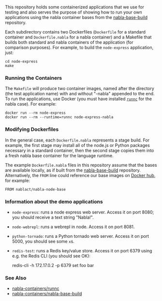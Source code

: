 This repository holds some containerized applications that we use for
testing and also serves the purpose of showing how to run your own
applications using the nabla container bases from the
[nabla-base-build](https://github.com/nabla-containers/nabla-base-build)
repository.

Each subdirectory contains two Dockerfiles (`Dockerfile` for a
standard container and `Dockerfile.nabla` for a nabla container) and a
Makefile that builds both standard and nabla containers of the
application (for comparison purposes).  For example, to build the
`node-express` application, just:

    cd node-express
    make

### Running the Containers

The `Makefile` will produce two container images, named after the
directory (the test application name) with and without "-nabla"
appended to the end.  To run the applications, use Docker (you must
have installed [`runnc`](https://github.com/nabla-containers/runnc)
for the nabla case).  For example:

    docker run --rm node-express
    docker run --rm --runtime=runnc node-express-nabla

### Modifying Dockerfiles

In the general case, each `Dockerfile.nabla` represents a stage build.
For example, the first stage may install all of the node.js or Python
packages necessary in a standard container, then the second stage
copies them into a fresh nabla base container for the language
runtime.

The example `Dockerfile.nabla` files in this repository assume that
the bases are available locally, as if built from the
[nabla-base-build](https://github.com/nabla-containers/nabla-base-build)
repository.  Alternatively, the `FROM` line could reference our base
images on [Docker hub](https://hub.docker.com/u/nablact/), for
example:

    FROM nablact/nabla-node-base

### Information about the demo applications

* `node-express`: runs a node express web server.  Access it on port
  8080; you should receive a text string "Nabla!".

* `node-webrepl`: runs a webrepl in node.  Access it on port 8081.

* `python-tornado`: runs a Python tornado web server.  Access it on
  port 5000, you should see some `x`s.

* `redis-test`: runs a Redis key/value store.  Access it on port 6379
  using e.g. the Redis CLI (you should see OK):

    redis-cli -h 172.17.0.2 -p 6379 set foo bar


### See Also

* [nabla-containers/runnc](https://github.com/nabla-containers/runnc)
* [nabla-containers/nabla-base-build](https://github.com/nabla-containers/nabla-base-build)

